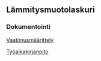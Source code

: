 ## Lämmitysmuotolaskuri

### Dokumentointi

[Vaatimusmäärittely](https://github.com/armijuha/ot-harjoitustyo/blob/master/dokumentointi/vaatimusmaarittely.md)

[Työaikakirjanpito](https://github.com/armijuha/ot-harjoitustyo/blob/master/dokumentointi/tuntikirjanpito.md)

